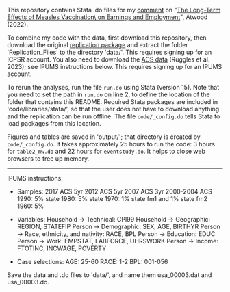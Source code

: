 This repository contains Stata .do files for my [comment](https://michaelwiebe.com/assets/atwood/atwood_comment) on "[The Long-Term Effects of Measles Vaccination\\ on Earnings and Employment](https://www.aeaweb.org/articles?id=10.1257/pol.20190509)", Atwood (2022).

To combine my code with the data, first download this repository, then download the original [replication package](https://www.openicpsr.org/openicpsr/project/138401/version/V1/view) and extract the folder 'Replication_Files' to the directory 'data/'.
This requires signing up for an ICPSR account.
You also need to download the [ACS data](https://usa.ipums.org/usa/) (Ruggles et al. 2023); see IPUMS instructions below.
This requires signing up for an IPUMS account.

To rerun the analyses, run the file `run.do` using Stata (version 15). 
Note that you need to set the path in `run.do` on line 2, to define the location of the folder that contains this README.
Required Stata packages are included in 'code/libraries/stata/', so that the user does not have to download anything and the replication can be run offline. The file `code/_config.do` tells Stata to load packages from this location.

Figures and tables are saved in 'output/'; that directory is created by `code/_config.do`.
It takes approximately 25 hours to run the code: 3 hours for `table2_mw.do` and 22 hours for `eventstudy.do`. It helps to close web browsers to free up memory.

--- 
IPUMS instructions:

- Samples: 
2017 ACS 5yr
2012 ACS 5yr
2007 ACS 3yr
2000-2004 ACS
1990: 5% state
1980: 5% state
1970: 1% state fm1 and 1% state fm2
1960: 5% 

- Variables:
Household -> Technical: CPI99
Household -> Geographic: REGION, STATEFIP
Person -> Demographic: SEX, AGE, BIRTHYR
Person -> Race, ethnicity, and nativity: RACE, BPL
Person -> Education: EDUC
Person -> Work: EMPSTAT, LABFORCE, UHRSWORK
Person -> Income: FTOTINC, INCWAGE, POVERTY

- Case selections:
AGE: 25-60
RACE: 1-2
BPL: 001-056

Save the data and .do files to 'data/', and name them usa_00003.dat and usa_00003.do. 